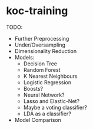 # koc-training
TODO:
- Further Preprocessing
- Under/Oversampling
- Dimensionality Reduction
- Models:
  - Decision Tree
  - Random Forest
  - K Nearest Neighbours
  - Logistic Regression
  - Boosts?
  - Neural Network?
  - Lasso and Elastic-Net?
  - Maybe a voting classifier?
  - LDA as a classifier?
- Model Comparison
